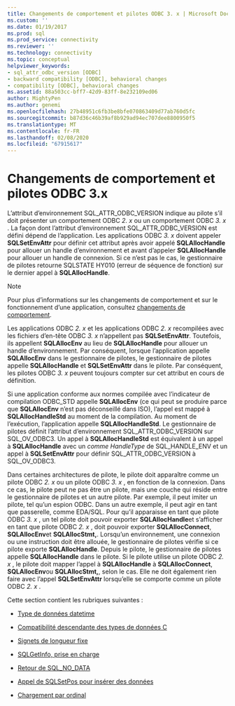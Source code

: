 ```yaml
---
title: Changements de comportement et pilotes ODBC 3. x | Microsoft Docs
ms.custom: ''
ms.date: 01/19/2017
ms.prod: sql
ms.prod_service: connectivity
ms.reviewer: ''
ms.technology: connectivity
ms.topic: conceptual
helpviewer_keywords:
- sql_attr_odbc_version [ODBC]
- backward compatibility [ODBC], behavioral changes
- compatibility [ODBC], behavioral changes
ms.assetid: 88a503cc-bff7-42d9-83ff-8e232109ed06
author: MightyPen
ms.author: genemi
ms.openlocfilehash: 27b48951c6fb3be8bfe070863409d77ab760d5fc
ms.sourcegitcommit: b87d36c46b39af8b929ad94ec707dee8800950f5
ms.translationtype: MT
ms.contentlocale: fr-FR
ms.lasthandoff: 02/08/2020
ms.locfileid: "67915617"
---
```

# <a name="behavioral-changes-and-odbc-3x-drivers"></a>Changements de comportement et pilotes ODBC 3.x
L’attribut d’environnement SQL_ATTR_ODBC_VERSION indique au pilote s’il doit présenter un comportement ODBC *2. x* ou un comportement ODBC *3. x* . La façon dont l’attribut d’environnement SQL_ATTR_ODBC_VERSION est défini dépend de l’application. Les applications ODBC *3. x* doivent appeler **SQLSetEnvAttr** pour définir cet attribut après avoir appelé **SQLAllocHandle** pour allouer un handle d’environnement et avant d’appeler **SQLAllocHandle** pour allouer un handle de connexion. Si ce n’est pas le cas, le gestionnaire de pilotes retourne SQLSTATE HY010 (erreur de séquence de fonction) sur le dernier appel à **SQLAllocHandle**.  
  
> [!NOTE]  
>  Pour plus d’informations sur les changements de comportement et sur le fonctionnement d’une application, consultez [changements de comportement](../../../odbc/reference/develop-app/behavioral-changes.md).  
  
 Les applications ODBC *2. x* et les applications ODBC *2. x* recompilées avec les fichiers d’en-tête ODBC *3. x* n’appellent pas **SQLSetEnvAttr**. Toutefois, ils appellent **SQLAllocEnv** au lieu de **SQLAllocHandle** pour allouer un handle d’environnement. Par conséquent, lorsque l’application appelle **SQLAllocEnv** dans le gestionnaire de pilotes, le gestionnaire de pilotes appelle **SQLAllocHandle** et **SQLSetEnvAttr** dans le pilote. Par conséquent, les pilotes ODBC *3. x* peuvent toujours compter sur cet attribut en cours de définition.  
  
 Si une application conforme aux normes compilée avec l’indicateur de compilation ODBC_STD appelle **SQLAllocEnv** (ce qui peut se produire parce que **SQLAllocEnv** n’est pas déconseillé dans ISO), l’appel est mappé à **SQLAllocHandleStd** au moment de la compilation. Au moment de l’exécution, l’application appelle **SQLAllocHandleStd**. Le gestionnaire de pilotes définit l’attribut d’environnement SQL_ATTR_ODBC_VERSION sur SQL_OV_ODBC3. Un appel à **SQLAllocHandleStd** est équivalent à un appel à **SQLAllocHandle** avec un *comme HandleType* de SQL_HANDLE_ENV et un appel à **SQLSetEnvAttr** pour définir SQL_ATTR_ODBC_VERSION à SQL_OV_ODBC3.  
  
 Dans certaines architectures de pilote, le pilote doit apparaître comme un pilote ODBC *2. x* ou un pilote ODBC *3. x* , en fonction de la connexion. Dans ce cas, le pilote peut ne pas être un pilote, mais une couche qui réside entre le gestionnaire de pilotes et un autre pilote. Par exemple, il peut imiter un pilote, tel qu’un espion ODBC. Dans un autre exemple, il peut agir en tant que passerelle, comme EDA/SQL. Pour qu’il apparaisse en tant que pilote ODBC *3. x* , un tel pilote doit pouvoir exporter **SQLAllocHandle**et s’afficher en tant que pilote ODBC *2. x* , doit pouvoir exporter **SQLAllocConnect**, **SQLAllocEnv**et **SQLAllocStmt,**. Lorsqu’un environnement, une connexion ou une instruction doit être allouée, le gestionnaire de pilotes vérifie si ce pilote exporte **SQLAllocHandle**. Depuis le pilote, le gestionnaire de pilotes appelle **SQLAllocHandle** dans le pilote. Si le pilote utilise un pilote ODBC *2. x* , le pilote doit mapper l’appel à **SQLAllocHandle** à **SQLAllocConnect**, **SQLAllocEnv**ou **SQLAllocStmt,**, selon le cas. Elle ne doit également rien faire avec l’appel **SQLSetEnvAttr** lorsqu’elle se comporte comme un pilote ODBC *2. x* .  
  
 Cette section contient les rubriques suivantes :  
  
-   [Type de données datetime](../../../odbc/reference/appendixes/datetime-data-types.md)  
  
-   [Compatibilité descendante des types de données C](../../../odbc/reference/appendixes/backward-compatibility-of-c-data-types.md)  
  
-   [Signets de longueur fixe](../../../odbc/reference/appendixes/fixed-length-bookmarks.md)  
  
-   [SQLGetInfo, prise en charge](../../../odbc/reference/appendixes/sqlgetinfo-support.md)  
  
-   [Retour de SQL_NO_DATA](../../../odbc/reference/appendixes/returning-sql-no-data.md)  
  
-   [Appel de SQLSetPos pour insérer des données](../../../odbc/reference/appendixes/calling-sqlsetpos-to-insert-data.md)  
  
-   [Chargement par ordinal](../../../odbc/reference/appendixes/loading-by-ordinal.md)

